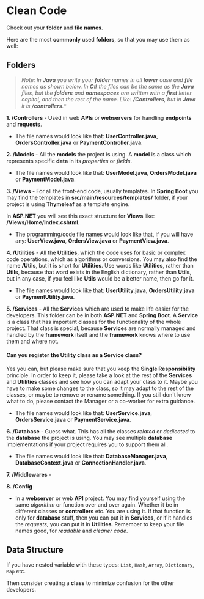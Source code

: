 # Clean Code

Check out your **folder** and **file names**. 

Here are the most **commonly** used **folders**, so that you may use them as well:

## Folders

>*Note: In **Java** you write your **folder** names in all **lower** case and **file** names as shown below. In **C#** the files can be the same as the **Java** files, but the **folders** and **namespaces** are written with a **first** letter capital, and then the rest of the name. Like: **/Controllers**, but in **Java** it is **/controllers**.**

**1. /Controllers** - Used in web **APIs** or **webservers** for handling **endpoints** and **requests**.

- The file names would look like that: **UserController.java**, **OrdersController.java** or **PaymentController.java**.

**2. /Models** - All the **models** the project is using. A **model** is a class which represents specific **data** in its *properties* or *fields*.

- The file names would look like that: **UserModel.java**, **OrdersModel.java** or **PaymentModel.java**.

**3. /Views** - For all the front-end code, usually templates. In **Spring Boot** you may find the templates in **src/main/resources/templates/** folder, if your project is using **Thymeleaf** as a template engine.

In **ASP.NET** you will see this exact structure for **Views** like: **/Views/Home/Index.cshtml**.

- The programming/code file names would look like that, if you will have any: **UserView.java**, **OrdersView.java** or **PaymentView.java**.

**4. /Utilities** - All the **Utilities**, which the code uses for basic or complex code operations, which as algorithms or conversions. You may also find the name **/Utils**, but it is short for **Utilities**. Use words like **Utilities**, rather than **Utils**, because that word exists in the English dictionary, rather than **Utils**, but in any case, if you feel like **Utils** would be a better name, then go for it.

- The file names would look like that: **UserUtility.java**, **OrdersUtility.java** or **PaymentUtility.java**.

**5. /Services** - All the **Services** which are used to make life easier for the developers. This folder can be in both **ASP.NET** and **Spring Boot**. A **Service** is a class that has important classes for the functionality of the whole project. That class is special, because **Services** are normally managed and handled by the **framework** itself and the **framework** knows where to use them and where not.

#### Can you register the Utility class as a Service class?

Yes you can, but please make sure that you keep the **Single Responsibility** principle. In order to keep it, please take a look at the rest of the **Services** and **Utilities** classes and see how you can adapt your class to it. Maybe you have to make some changes to the class, so it may adapt to the rest of the classes, or maybe to remove or rename something. If you still don't know what to do, please contact the Manager or a co-worker for extra guidance.

- The file names would look like that: **UserService.java**, **OrdersService.java** or **PaymentService.java**.

**6. /Database** - Guess what. This has all the classes *related* or *dedicated* to the **database** the project is using. You may see multiple **database** implementations if your project requires you to support them all.

- The file names would look like that: **DatabaseManager.java**, **DatabaseContext.java** or **ConnectionHandler.java**.

**7. /Middlewares** - 

**8. /Config**

- In a **webserver** or web **API** project. You may find yourself using the same *algorithm* or function over and over again. Whether it be in different classes or **controllers** etc. You are using it. If that function is only for **database** stuff, then you can put it in **Services**, or if it handles the *requests*, you can put it in **Utilities**. Remember to keep your file names good, for *readable* and *cleaner code*.

## Data Structure

If you have nested variable with these types: `List`, `Hash`, `Array`, `Dictionary`, `Map` etc.

Then consider creating a **class** to minimize confusion for the other developers.

